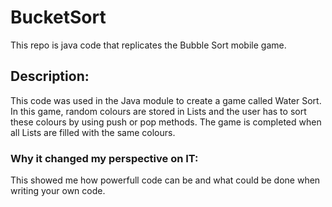 # BucketSort
This repo is java code that replicates the Bubble Sort mobile game. 

## Description:
This code was used in the Java module to create a game called Water Sort. In this game, random colours are stored in Lists and the user has to sort these colours by using push or pop methods. The game is completed when all Lists are filled with the same colours.

### Why it changed my perspective on IT:
This showed me how powerfull code can be and what could be done when writing your own code. 